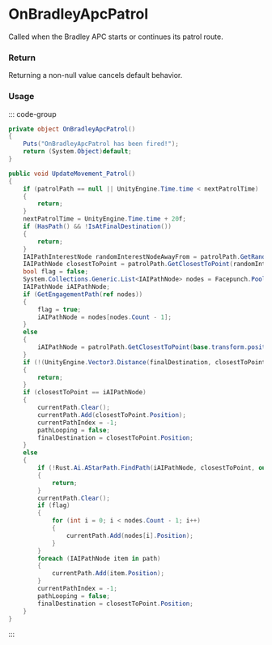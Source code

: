 <Badge type="danger" text="Carbon Compatible"/><Badge type="warning" text="Oxide Compatible"/>
# OnBradleyApcPatrol
Called when the Bradley APC starts or continues its patrol route.
### Return
Returning a non-null value cancels default behavior.

### Usage
::: code-group
```csharp [Example]
private object OnBradleyApcPatrol()
{
	Puts("OnBradleyApcPatrol has been fired!");
	return (System.Object)default;
}
```
```csharp [Source — Assembly-CSharp @ BradleyAPC]
public void UpdateMovement_Patrol()
{
	if (patrolPath == null || UnityEngine.Time.time < nextPatrolTime)
	{
		return;
	}
	nextPatrolTime = UnityEngine.Time.time + 20f;
	if (HasPath() && !IsAtFinalDestination())
	{
		return;
	}
	IAIPathInterestNode randomInterestNodeAwayFrom = patrolPath.GetRandomInterestNodeAwayFrom(base.transform.position);
	IAIPathNode closestToPoint = patrolPath.GetClosestToPoint(randomInterestNodeAwayFrom.Position);
	bool flag = false;
	System.Collections.Generic.List<IAIPathNode> nodes = Facepunch.Pool.Get<System.Collections.Generic.List<IAIPathNode>>();
	IAIPathNode iAIPathNode;
	if (GetEngagementPath(ref nodes))
	{
		flag = true;
		iAIPathNode = nodes[nodes.Count - 1];
	}
	else
	{
		iAIPathNode = patrolPath.GetClosestToPoint(base.transform.position);
	}
	if (!(UnityEngine.Vector3.Distance(finalDestination, closestToPoint.Position) > 2f))
	{
		return;
	}
	if (closestToPoint == iAIPathNode)
	{
		currentPath.Clear();
		currentPath.Add(closestToPoint.Position);
		currentPathIndex = -1;
		pathLooping = false;
		finalDestination = closestToPoint.Position;
	}
	else
	{
		if (!Rust.Ai.AStarPath.FindPath(iAIPathNode, closestToPoint, out var path, out var _))
		{
			return;
		}
		currentPath.Clear();
		if (flag)
		{
			for (int i = 0; i < nodes.Count - 1; i++)
			{
				currentPath.Add(nodes[i].Position);
			}
		}
		foreach (IAIPathNode item in path)
		{
			currentPath.Add(item.Position);
		}
		currentPathIndex = -1;
		pathLooping = false;
		finalDestination = closestToPoint.Position;
	}
}

```
:::
